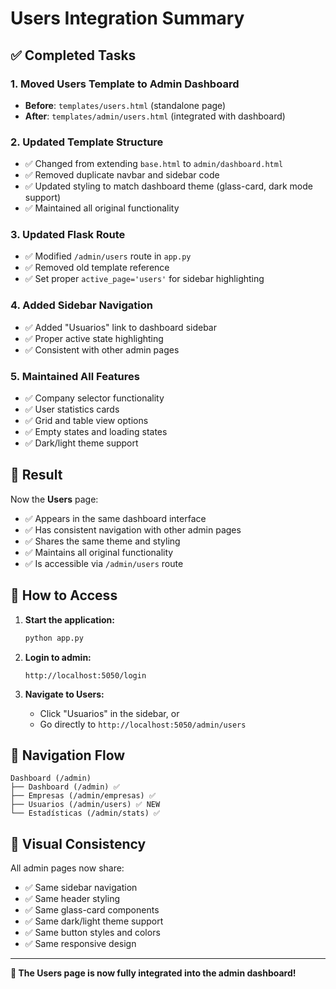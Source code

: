 # Users Integration Summary

## ✅ Completed Tasks

### 1. **Moved Users Template to Admin Dashboard**
- **Before**: `templates/users.html` (standalone page)
- **After**: `templates/admin/users.html` (integrated with dashboard)

### 2. **Updated Template Structure**
- ✅ Changed from extending `base.html` to `admin/dashboard.html`
- ✅ Removed duplicate navbar and sidebar code
- ✅ Updated styling to match dashboard theme (glass-card, dark mode support)
- ✅ Maintained all original functionality

### 3. **Updated Flask Route**
- ✅ Modified `/admin/users` route in `app.py`
- ✅ Removed old template reference
- ✅ Set proper `active_page='users'` for sidebar highlighting

### 4. **Added Sidebar Navigation**
- ✅ Added "Usuarios" link to dashboard sidebar
- ✅ Proper active state highlighting
- ✅ Consistent with other admin pages

### 5. **Maintained All Features**
- ✅ Company selector functionality
- ✅ User statistics cards
- ✅ Grid and table view options
- ✅ Empty states and loading states
- ✅ Dark/light theme support

## 🎯 Result

Now the **Users** page:
- ✅ Appears in the same dashboard interface
- ✅ Has consistent navigation with other admin pages
- ✅ Shares the same theme and styling
- ✅ Maintains all original functionality
- ✅ Is accessible via `/admin/users` route

## 🚀 How to Access

1. **Start the application:**
   ```bash
   python app.py
   ```

2. **Login to admin:**
   ```
   http://localhost:5050/login
   ```

3. **Navigate to Users:**
   - Click "Usuarios" in the sidebar, or
   - Go directly to `http://localhost:5050/admin/users`

## 📱 Navigation Flow

```
Dashboard (/admin)
├── Dashboard (/admin) ✅
├── Empresas (/admin/empresas) ✅
├── Usuarios (/admin/users) ✅ NEW
└── Estadísticas (/admin/stats) ✅
```

## 🎨 Visual Consistency

All admin pages now share:
- ✅ Same sidebar navigation
- ✅ Same header styling
- ✅ Same glass-card components
- ✅ Same dark/light theme support
- ✅ Same button styles and colors
- ✅ Same responsive design

---

**🎉 The Users page is now fully integrated into the admin dashboard!**
